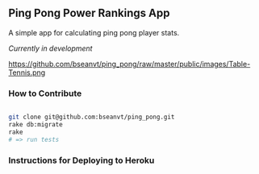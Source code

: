 ## Ping Pong Power Rankings App

A simple app for calculating ping pong player stats.

_Currently in development_

https://github.com/bseanvt/ping_pong/raw/master/public/images/Table-Tennis.png

### How to Contribute

```bash

git clone git@github.com:bseanvt/ping_pong.git
rake db:migrate
rake 
# => run tests

```

### Instructions for Deploying to Heroku

